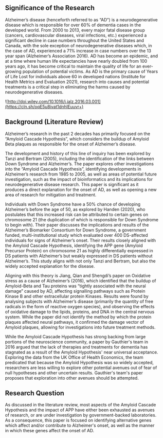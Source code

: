 ## Significance of the Research

Alzheimer’s disease (henceforth referred to as “AD”) is a neurodegenerative disease which is responsible for over 60% of dementia cases in the developed world. From 2000 to 2013, every major fatal disease group (cancers, cardiovascular diseases, viral infections, etc.) experienced a significant decline in case numbers throughout the United States and Canada, with the sole exception of neurodegenerative diseases which, in the case of AD, experienced a 71% increase in case numbers over the 13 year span (Alzheimer’s Association 2016). AD has become an epidemic, and at a time where human life expectancies have nearly doubled from 100 years ago, it has become critical to maintain the quality of life for an ever-growing population of potential victims. As AD is the primary cause of Years of Life Lost for individuals above 60 in developed nations (Institute for Health Metrics and Evaluation 2021), research into causes and potential treatments is a critical step in eliminating the harms caused by neurodegenerative diseases.

![http://doi.wiley.com/10.1016/j.jalz.2016.03.001](https://cln.sh/oqE5u8ivat1dnhlEuuvr+)

## Background (Literature Review)

Alzheimer’s research in the past 2 decades has primarily focused on the “Amyloid Cascade Hypothesis”, which considers the buildup of Amyloid Beta plaques as responsible for the onset of Alzheimer’s disease. 

The development and history of this line of inquiry has been explored by Tanzi and Bertram (2005), including the identification of the links between Down Syndrome and Alzheimer’s. The paper explores other investigations into the “Amyloid Cascade Hypothesis”, identifying developments in Alzheimer’s research from 1985 to 2005, as well as areas of potential future investigation, such as the impact of bioinformatics and its implications for neurodegenerative disease research. This paper is significant as it produces a direct explanation for the onset of AD, as well as opening a new area of research for mitigation and treatment.

Individuals with Down Syndrome have a 50% chance of developing Alzheimer’s before the age of 50, as explored by Handen (2020), who postulates that this increased risk can be attributed to certain genes on chromosome 21 (the duplication of which is responsible for Down Syndrome to begin with). Their paper discusses the implications and results of the Alzheimer’s Biomarker Consortium for Down Syndrome, a government funded, multi-institutional study which evaluated over 400 DS-affected individuals for signs of Alzheimer’s onset. Their results closely aligned with the Amyloid Cascade Hypothesis, identifying the APP gene (Amyloid Precursor Protein) on chromosome 21 as highly differentially expressed in DS patients with Alzheimer’s but weakly expressed in DS patients without Alzheimer’s. This study aligns with not only Tanzi and Bertram, but also the widely accepted explanation for the disease.

Aligning with this theory is Jiang, Qian and Shengdi’s paper on Oxidative stress as a cause of Alzheimer’s (2016), which identified that the buildup of Amyloid-Beta and Tau proteins was “tightly associated with the neural damage” caused by AD, affecting signalling pathways such as Protein Kinase B and other extracellular protein Kinases. Results were found by analysing subjects with Alzheimer’s disease (primarily the quantity of free radicals in the form of reactive oxygen species), and observing the effects of oxidative damage to the lipids, proteins, and DNA in the central nervous system. While the paper did not identify the method by which the protein plaques affected neural pathways, it confirmed the damage vector of Amyloid plaques, allowing for investigations into future treatment methods.

While the Amyloid Cascade Hypothesis has strong backing from large portions of the neuroscience community, a paper by Gauthier's team in 2016 argued that the lack of therapies and treatments for dementia has stagnated as a result of the Amyloid Hypothesis' near universal acceptance. Exploring the data from the UK Office of Health Economics, the team predicated that because the Amyloid Hypothesis was so widely accepted, researchers are less willing to explore other potential avenues out of fear of null hypotheses and other uncertain results. Gauthier's team's paper proposes that exploration into other avenues should be attempted.

## Research Question

As discussed in the literature review, most aspects of the Amyloid Cascade Hypothesis and the impact of APP have either been exhausted as avenues of research, or are under investigation by government-backed laboratories. As a consequence, this paper is focused on identifying alternative genes which affect and/or contribute to Alzheimer's onset, as well as the manner in which these genes affect the onset of AD.

